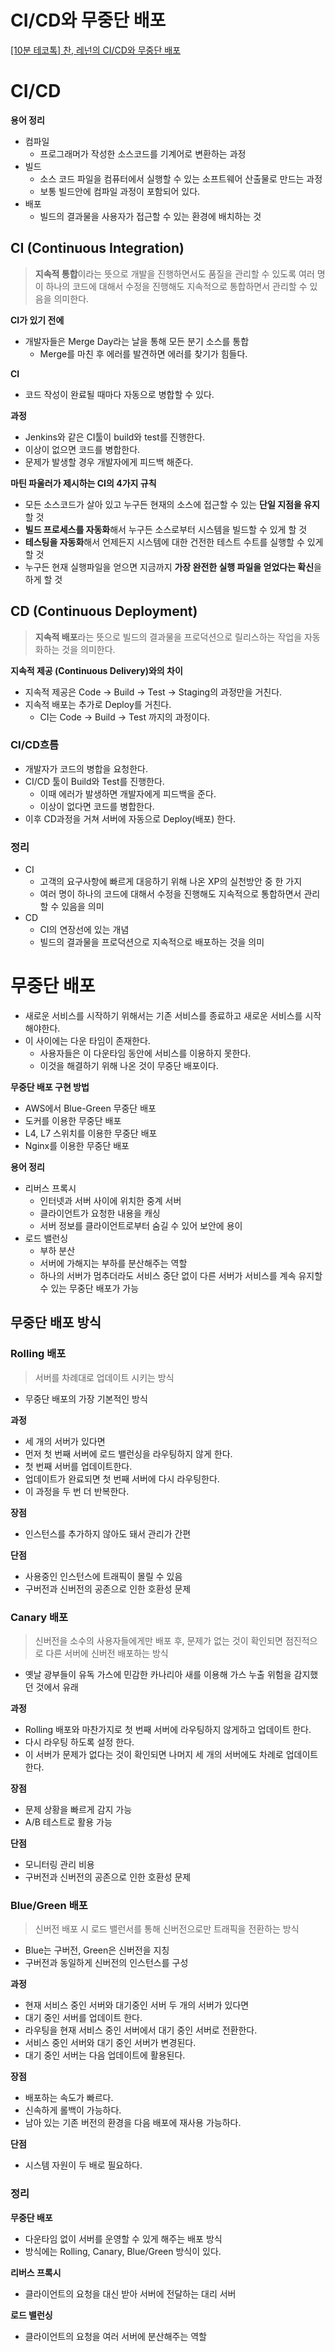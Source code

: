 # CI/CD와 무중단 배포

[[10분 테코톡] 찬, 레넌의 CI/CD와 무중단 배포](http://youtube.com/watch?v=sIPU_VkrguI&list=PLkfxusmKmLsNDGmER2tmrslpPOTfKhE7j&index=109&t=240s)

# CI/CD

**용어 정리**

- 컴파일
    - 프로그래머가 작성한 소스코드를 기계어로 변환하는 과정
- 빌드
    - 소스 코드 파일을 컴퓨터에서 실행할 수 있는 소프트웨어 산출물로 만드는 과정
    - 보통 빌드안에 컴파일 과정이 포함되어 있다.
- 배포
    - 빌드의 결과물을 사용자가 접근할 수 있는 환경에 배치하는 것

## CI (Continuous Integration)

> **지속적 통합**이라는 뜻으로 개발을 진행하면서도 품질을 관리할 수 있도록 여러 명이 하나의 코드에 대해서 수정을 진행해도 지속적으로 통합하면서 관리할 수 있음을 의미한다.
> 

**CI가 있기 전에**

- 개발자들은 Merge Day라는 날을 통해 모든 분기 소스를 통합
    - Merge를 마친 후 에러를 발견하면 에러를 찾기가 힘들다.

**CI**

- 코드 작성이 완료될 때마다 자동으로 병합할 수 있다.

**과정**

- Jenkins와 같은 CI툴이 build와 test를 진행한다.
- 이상이 없으면 코드를 병합한다.
- 문제가 발생할 경우 개발자에게 피드백 해준다.

**마틴 파울러가 제시하는 CI의 4가지 규칙**

- 모든 소스코드가 살아 있고 누구든 현재의 소스에 접근할 수 있는 **단일 지점을 유지** 할 것
- **빌드 프로세스를 자동화**해서 누구든 소스로부터 시스템을 빌드할 수 있게 할 것
- **테스팅을 자동화**해서 언제든지 시스템에 대한 건전한 테스트 수트를 실행할 수 있게 할 것
- 누구든 현재 실행파일을 얻으면 지금까지 **가장 완전한 실행 파일을 얻었다는 확신**을 하게 할 것

## CD (Continuous Deployment)

> **지속적 배포**라는 뜻으로 빌드의 결과물을 프로덕션으로 릴리스하는 작업을 자동화하는 것을 의미한다.
> 

**지속적 제공 (Continuous Delivery)와의 차이**

- 지속적 제공은 Code → Build → Test → Staging의 과정만을 거친다.
- 지속적 배포는 추가로 Deploy를 거친다.
    - CI는 Code → Build → Test 까지의 과정이다.
    

### CI/CD흐름

- 개발자가 코드의 병합을 요청한다.
- CI/CD 툴이 Build와 Test를 진행한다.
    - 이때 에러가 발생하면 개발자에게 피드백을 준다.
    - 이상이 없다면 코드를 병합한다.
- 이후 CD과정을 거쳐 서버에 자동으로 Deploy(배포) 한다.

### 정리

- CI
    - 고객의 요구사항에 빠르게 대응하기 위해 나온 XP의 실천방안 중 한 가지
    - 여러 명이 하나의 코드에 대해서 수정을 진행해도 지속적으로 통합하면서 관리할 수 있음을 의미
- CD
    - CI의 연장선에 있는 개념
    - 빌드의 결과물을 프로덕션으로 지속적으로 배포하는 것을 의미

# 무중단 배포

- 새로운 서비스를 시작하기 위해서는 기존 서비스를 종료하고 새로운 서비스를 시작해야한다.
- 이 사이에는 다운 타임이 존재한다.
    - 사용자들은 이 다운타임 동안에 서비스를 이용하지 못한다.
    - 이것을 해결하기 위해 나온 것이 무중단 배포이다.

**무중단 배포 구현 방법**

- AWS에서 Blue-Green 무중단 배포
- 도커를 이용한 무중단 배포
- L4, L7 스위치를 이용한 무중단 배포
- Nginx를 이용한 무중단 배포

**용어 정리**

- 리버스 프록시
    - 인터넷과 서버 사이에 위치한 중계 서버
    - 클라이언트가 요청한 내용을 캐싱
    - 서버 정보를 클라이언트로부터 숨길 수 있어 보안에 용이
- 로드 밸런싱
    - 부하 분산
    - 서버에 가해지는 부하를 분산해주는 역할
    - 하나의 서버가 멈추더라도 서비스 중단 없이 다른 서버가 서비스를 계속 유지할 수 있는 무중단 배포가 가능

## 무중단 배포 방식

### Rolling 배포

> 서버를 차례대로 업데이트 시키는 방식
> 
- 무중단 배포의 가장 기본적인 방식

**과정**

- 세 개의 서버가 있다면
- 먼저 첫 번째 서버에 로드 밸런싱을 라우팅하지 않게 한다.
- 첫 번째 서버를 업데이트한다.
- 업데이트가 완료되면 첫 번째 서버에 다시 라우팅한다.
- 이 과정을 두 번 더 반복한다.

**장점**

- 인스턴스를 추가하지 않아도 돼서 관리가 간편

**단점**

- 사용중인 인스턴스에 트래픽이 몰릴 수 있음
- 구버전과 신버전의 공존으로 인한 호환성 문제

### Canary 배포

> 신버전을 소수의 사용자들에게만 배포 후, 문제가 없는 것이 확인되면 점진적으로 다른 서버에 신버전 배포하는 방식
> 
- 옛날 광부들이 유독 가스에 민감한 카나리아 새를  이용해 가스 누출 위험을 감지했던 것에서 유래

**과정**

- Rolling 배포와 마찬가지로 첫 번째 서버에 라우팅하지 않게하고 업데이트 한다.
- 다시 라우팅 하도록 설정 한다.
- 이 서버가 문제가 없다는 것이 확인되면 나머지 세 개의 서버에도 차례로 업데이트 한다.

**장점**

- 문제 상황을 빠르게 감지 가능
- A/B 테스트로 활용 가능

**단점**

- 모니터링 관리 비용
- 구버전과 신버전의 공존으로 인한 호환성 문제

### Blue/Green 배포

> 신버전 배포 시 로드 밸런서를 통해 신버전으로만 트래픽을 전환하는 방식
> 
- Blue는 구버전, Green은 신버전을 지칭
- 구버전과 동일하게 신버전의 인스턴스를 구성

**과정**

- 현재 서비스 중인 서버와 대기중인 서버 두 개의 서버가 있다면
- 대기 중인 서버를 업데이트 한다.
- 라우팅을 현재 서비스 중인 서버에서 대기 중인 서버로 전환한다.
- 서비스 중인 서버와 대기 중인 서버가 변경된다.
- 대기 중인 서버는 다음 업데이트에 활용된다.

**장점**

- 배포하는 속도가 빠르다.
- 신속하게 롤백이 가능하다.
- 남아 있는 기존 버전의 환경을 다음 배포에 재사용 가능하다.

**단점**

- 시스템 자원이 두 배로 필요하다.

### 정리

**무중단 배포**

- 다운타임 없이 서버를 운영할 수 있게 해주는 배포 방식
- 방식에는 Rolling, Canary, Blue/Green 방식이 있다.

**리버스 프록시**

- 클라이언트의 요청을 대신 받아 서버에 전달하는 대리 서버

**로드 밸런싱**

- 클라이언트의 요청을 여러 서버에 분산해주는 역할